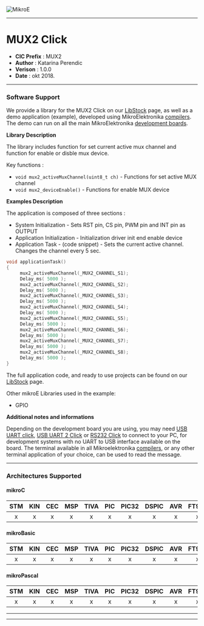 ![MikroE](http://www.mikroe.com/img/designs/beta/logo_small.png)

---

# MUX2 Click

- **CIC Prefix**  : MUX2
- **Author**      : Katarina Perendic
- **Verison**     : 1.0.0
- **Date**        : okt 2018.

---


### Software Support

We provide a library for the MUX2 Click on our [LibStock](https://libstock.mikroe.com/projects/view/2597/mux-2-click) 
page, as well as a demo application (example), developed using MikroElektronika 
[compilers](http://shop.mikroe.com/compilers). The demo can run on all the main 
MikroElektronika [development boards](http://shop.mikroe.com/development-boards).

**Library Description**

The library includes function for set current active mux channel and function for enable or disble mux device.

Key functions :

- ``` void mux2_activeMuxChannel(uint8_t ch) ``` - Functions for set active MUX channel
- ``` void mux2_deviceEnable() ``` - Functions for enable MUX device

**Examples Description**

The application is composed of three sections :

- System Initialization - Sets RST pin, CS pin, PWM pin and INT pin as OUTPUT
- Application Initialization - Initialization driver init end enable device
- Application Task - (code snippet) - Sets the current active channel. Changes the channel every 5 sec.


```.c
void applicationTask()
{
     mux2_activeMuxChannel(_MUX2_CHANNEL_S1);
     Delay_ms( 5000 );
     mux2_activeMuxChannel(_MUX2_CHANNEL_S2);
     Delay_ms( 5000 );
     mux2_activeMuxChannel(_MUX2_CHANNEL_S3);
     Delay_ms( 5000 );
     mux2_activeMuxChannel(_MUX2_CHANNEL_S4);
     Delay_ms( 5000 );
     mux2_activeMuxChannel(_MUX2_CHANNEL_S5);
     Delay_ms( 5000 );
     mux2_activeMuxChannel(_MUX2_CHANNEL_S6);
     Delay_ms( 5000 );
     mux2_activeMuxChannel(_MUX2_CHANNEL_S7);
     Delay_ms( 5000 );
     mux2_activeMuxChannel(_MUX2_CHANNEL_S8);
     Delay_ms( 5000 );
}
```

The full application code, and ready to use projects can be found on our 
[LibStock](https://libstock.mikroe.com/projects/view/2597/mux-2-click) page.

Other mikroE Libraries used in the example:

- GPIO

**Additional notes and informations**

Depending on the development board you are using, you may need 
[USB UART click](http://shop.mikroe.com/usb-uart-click), 
[USB UART 2 Click](http://shop.mikroe.com/usb-uart-2-click) or 
[RS232 Click](http://shop.mikroe.com/rs232-click) to connect to your PC, for 
development systems with no UART to USB interface available on the board. The 
terminal available in all Mikroelektronika 
[compilers](http://shop.mikroe.com/compilers), or any other terminal application 
of your choice, can be used to read the message.

---
### Architectures Supported

#### mikroC

| STM | KIN | CEC | MSP | TIVA | PIC | PIC32 | DSPIC | AVR | FT90x |
|:-:|:-:|:-:|:-:|:-:|:-:|:-:|:-:|:-:|:-:|
| x | x | x | x | x | x | x | x | x | x |

#### mikroBasic

| STM | KIN | CEC | MSP | TIVA | PIC | PIC32 | DSPIC | AVR | FT90x |
|:-:|:-:|:-:|:-:|:-:|:-:|:-:|:-:|:-:|:-:|
| x | x | x | x | x | x | x | x | x | x |

#### mikroPascal

| STM | KIN | CEC | MSP | TIVA | PIC | PIC32 | DSPIC | AVR | FT90x |
|:-:|:-:|:-:|:-:|:-:|:-:|:-:|:-:|:-:|:-:|
| x | x | x | x | x | x | x | x | x | x |

---
---
